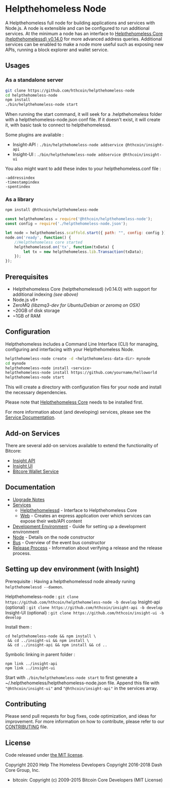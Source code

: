 Helpthehomeless Node
============

A Helpthehomeless full node for building applications and services with Node.js. A node is extensible and can be configured to run additional services. At the minimum a node has an interface to [Helpthehomeless Core (helpthehomelessd) v0.14.0](https://github.com/hthcoin/helpthehomelesscoin/tree/v0.14.0.x) for more advanced address queries. Additional services can be enabled to make a node more useful such as exposing new APIs, running a block explorer and wallet service.

## Usages

### As a standalone server

```bash
git clone https://github.com/hthcoin/helpthehomeless-node
cd helpthehomeless-node
npm install
./bin/helpthehomeless-node start
```

When running the start command, it will seek for a .helpthehomeless folder with a helpthehomeless-node.json conf file.
If it doesn't exist, it will create it, with basic task to connect to helpthehomelessd.

Some plugins are available :

- Insight-API : `./bin/helpthehomeless-node addservice @hthcoin/insight-api`
- Insight-UI : `./bin/helpthehomeless-node addservice @hthcoin/insight-ui`

You also might want to add these index to your helpthehomeless.conf file :
```
-addressindex
-timestampindex
-spentindex
```

### As a library

```bash
npm install @hthcoin/helpthehomeless-node
```

```javascript
const helpthehomeless = require('@hthcoin/helpthehomeless-node');
const config = require('./helpthehomeless-node.json');

let node = helpthehomeless.scaffold.start({ path: "", config: config });
node.on('ready', function() {
    //Helpthehomeless core started
    helpthehomelessd.on('tx', function(txData) {
        let tx = new helpthehomeless.lib.Transaction(txData);
    });
});
```

## Prerequisites

- Helpthehomeless Core (helpthehomelessd) (v0.14.0) with support for additional indexing *(see above)*
- Node.js v8+
- ZeroMQ *(libzmq3-dev for Ubuntu/Debian or zeromq on OSX)*
- ~20GB of disk storage
- ~1GB of RAM

## Configuration

Helpthehomeless includes a Command Line Interface (CLI) for managing, configuring and interfacing with your Helpthehomeless Node.

```bash
helpthehomeless-node create -d <helpthehomeless-data-dir> mynode
cd mynode
helpthehomeless-node install <service>
helpthehomeless-node install https://github.com/yourname/helloworld
helpthehomeless-node start
```

This will create a directory with configuration files for your node and install the necessary dependencies.

Please note that [Helpthehomeless Core](https://github.com/hthcoin/helpthehomelesscoin/tree/master) needs to be installed first.

For more information about (and developing) services, please see the [Service Documentation](docs/services.md).

## Add-on Services

There are several add-on services available to extend the functionality of Bitcore:

- [Insight API](https://github.com/hthcoin/insight-api/tree/master)
- [Insight UI](https://github.com/hthcoin/insight-ui/tree/master)
- [Bitcore Wallet Service](https://github.com/hthcoin/helpthehomeless-wallet-service/tree/master)

## Documentation

- [Upgrade Notes](docs/upgrade.md)
- [Services](docs/services.md)
  - [Helpthehomelessd](docs/services/helpthehomelessd.md) - Interface to Helpthehomeless Core
  - [Web](docs/services/web.md) - Creates an express application over which services can expose their web/API content
- [Development Environment](docs/development.md) - Guide for setting up a development environment
- [Node](docs/node.md) - Details on the node constructor
- [Bus](docs/bus.md) - Overview of the event bus constructor
- [Release Process](docs/release.md) - Information about verifying a release and the release process.


## Setting up dev environment (with Insight)

Prerequisite : Having a helpthehomelessd node already runing `helpthehomelessd --daemon`.

Helpthehomeless-node : `git clone https://github.com/hthcoin/helpthehomeless-node -b develop`
Insight-api (optional) : `git clone https://github.com/hthcoin/insight-api -b develop`
Insight-UI (optional) : `git clone https://github.com/hthcoin/insight-ui -b develop`

Install them :
```
cd helpthehomeless-node && npm install \
 && cd ../insight-ui && npm install \
 && cd ../insight-api && npm install && cd ..
```

Symbolic linking in parent folder :
```
npm link ../insight-api
npm link ../insight-ui
```

Start with `./bin/helpthehomeless-node start` to first generate a ~/.helpthehomeless/helpthehomeless-node.json file.
Append this file with `"@hthcoin/insight-ui"` and `"@hthcoin/insight-api"` in the services array.

## Contributing

Please send pull requests for bug fixes, code optimization, and ideas for improvement. For more information on how to contribute, please refer to our [CONTRIBUTING](https://github.com/hthcoin/helpthehomelesscoin/blob/master/CONTRIBUTING.md) file.

## License

Code released under [the MIT license](https://github.com/hthcoin/helpthehomeless-node/blob/master/LICENSE).

Copyright 2020 Help The Homeless Developers
Copyright 2016-2018 Dash Core Group, Inc.

- bitcoin: Copyright (c) 2009-2015 Bitcoin Core Developers (MIT License)

